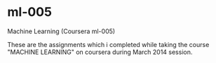 ml-005
======

Machine Learning (Coursera ml-005)

These are the assignments which i completed while taking the course "MACHINE LEARNING" on coursera during March 2014 session.
